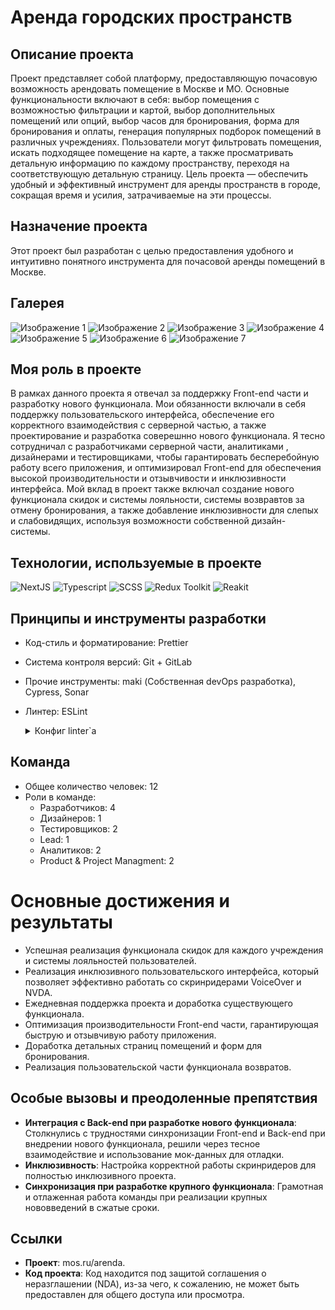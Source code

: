 # Аренда городских пространств

## Описание проекта

Проект представляет собой платформу, предоставляющую почасовую возможность арендовать помещение в Москве и МО. Основные функциональности включают в себя: выбор помещения с возможностью фильтрации и картой, выбор дополнительных помещений или опций, выбор часов для бронирования, форма для бронирования и оплаты, генерация популярных подборок помещений в различных учреждениях. Пользователи могут фильтровать помещения, искать подходящее помещение на карте, а также просматривать детальную информацию по каждому пространству, переходя на соответствующую детальную страницу. Цель проекта — обеспечить удобный и эффективный инструмент для аренды пространств в городе, сокращая время и усилия, затрачиваемые на эти процессы.

## Назначение проекта

Этот проект был разработан с целью предоставления удобного и интуитивно понятного инструмента для почасовой аренды помещений в Москве.

## Галерея

![Изображение 1](https://github.com/BrandonWF1/arenda/blob/main/screen%201.png)
![Изображение 2](https://github.com/BrandonWF1/arenda/blob/main/screen%202.png)
![Изображение 3](https://github.com/BrandonWF1/arenda/blob/main/screen%203.png)
![Изображение 4](https://github.com/BrandonWF1/arenda/blob/main/screen%204.png)
![Изображение 5](https://github.com/BrandonWF1/arenda/blob/main/screen%205.png)
![Изображение 6](https://github.com/BrandonWF1/arenda/blob/main/screen%206.png)
![Изображение 7](https://github.com/BrandonWF1/arenda/blob/main/screen%207.png)

## Моя роль в проекте

В рамках данного проекта я отвечал за поддержку Front-end части и разработку нового функционала. Мои обязанности включали в себя поддержку пользовательского интерфейса, обеспечение его корректного взаимодействия с серверной частью, а также проектирование и разработка соверешнно нового функционала. Я тесно сотрудничал с разработчиками серверной части, аналитиками , дизайнерами и тестировщиками, чтобы гарантировать бесперебойную работу всего приложения, и оптимизировал Front-end для обеспечения высокой производительности и отзывчивости и инклюзивности интерфейса. Мой вклад в проект также включал создание нового функционала скидок и системы лояльности, системы возвравтов за отмену бронирования, а также добавление инклюзивности для слепых и слабовидящих, используя возможности собственной дизайн-системы.

## Технологии, используемые в проекте

  ![NextJS](https://img.shields.io/badge/-NextJS-black?style=for-the-badge&logo=next.js)
  ![Typescript](https://img.shields.io/badge/-Typescript-white?style=for-the-badge&logo=typescript)
  ![SCSS](https://img.shields.io/badge/-SCSS-pink?style=for-the-badge&logo=sass)
  ![Redux Toolkit](https://img.shields.io/badge/-Redux_Toolkit-purple?style=for-the-badge&logo=redux)
  ![Reakit](https://img.shields.io/badge/-Ant_Design-blue?style=for-the-badge&logo=antdesign)

## Принципы и инструменты разработки
- Код-стиль и форматирование: Prettier
- Система контроля версий: Git + GitLab
- Прочие инструменты: maki (Собственная devOps разработка), Cypress, Sonar
- Линтер: ESLint
  <details>
  <summary>Конфиг linter`а</summary>
  
  ```javascript
  {
  "parser": "@typescript-eslint/parser",
  "parserOptions": {
    "ecmaVersion": 2018,
    "ecmaFeatures": {
      "jsx": true
    },
    "useJSXTextNode": true
  },
  "env": {
    "browser": true,
    "node": true,
    "commonjs": true,
    "jest": true
  },
  "extends": [
    "plugin:@typescript-eslint/recommended",
    "react-app",
    "airbnb",
    "prettier"
  ],
  "plugins": ["@typescript-eslint", "react-hooks", "jsx-a11y"],
  "rules": {
    "no-use-before-define": 0,
    "react/require-default-props": 0,
    "@typescript-eslint/ban-ts-ignore": 0,
    "no-shadow": 0,
    "arrow-body-style": "warn",
    "@typescript-eslint/ban-types":0,
    "@typescript-eslint/ban-ts-comment":0,
    "@typescript-eslint/no-unused-vars": 1,
    "@typescript-eslint/no-empty-function": 1,
    "@typescript-eslint/no-use-before-define": 2,
    "@typescript-eslint/no-explicit-any": [2, {"ignoreRestArgs": false}],
    "@typescript-eslint/interface-name-prefix": 0,
    "@typescript-eslint/explicit-member-accessibility": 0,
    "import/no-extraneous-dependencies": [2, { "devDependencies": true }],
    "spaced-comment": ["error", "always", { "markers": ["/"] }],
    "react/jsx-filename-extension": [
      1,
      { "extensions": [".js", ".jsx", ".tsx"] }
    ],
    "react-hooks/rules-of-hooks": "error",
    "react-hooks/exhaustive-deps": "warn",
    "@typescript-eslint/explicit-function-return-type": 0,
    "@typescript-eslint/prefer-function-type": 2,
    "no-param-reassign": ["error", { "props": true, "ignorePropertyModificationsFor": ["state"] }],
    "jsx-a11y/label-has-associated-control": [
      2,
      {
        "labelComponents": ["CustomInputLabel"],
        "labelAttributes": ["label"],
        "controlComponents": ["CustomInput"],
        "depth": 3
      }
    ],
    "jsx-a11y/label-has-for": 0,
    "react/jsx-props-no-spreading": 0,
    "import/extensions": ["error", "ignorePackages", {
        "js": "never",
        "jsx": "never",
        "ts": "never",
        "tsx": "never"
      }
    ],
    "react/destructuring-assignment": 1
  },
  "overrides": [
    {
      "files": ["*.js"],
      "rules": {
        "@typescript-eslint/no-var-requires": "off"
      }
    },
    {
      "files": ["style.ts"],
      "rules": {
        "import/no-unresolved": 0
      }
    },
    {
      "files": ["*.ts", "*.tsx"],
      "rules": {
        "no-undef": 0
      }
    }
  ],
  "settings": {
    "import/resolver": {
      "node": {
        "extensions": [".js", ".jsx", ".ts", ".tsx"]
      }
    }
  }
</details>

## Команда
- Общее количество человек: 12
- Роли в команде:
  - Разработчиков: 4
  - Дизайнеров: 1
  - Тестировщиков: 2
  - Lead: 1
  - Аналитиков: 2
  - Product & Project Managment: 2
    
# Основные достижения и результаты

- Успешная реализация функционала скидок для каждого учреждения и системы лояльностей пользователей.
- Реализация инклюзивного пользовательского интерфейса, который позволяет эффективно работать со скринридерами VoiceOver и NVDA.
- Ежедневная поддержка проекта и доработка существующего функционала.
- Оптимизация производительности Front-end части, гарантирующая быструю и отзывчивую работу приложения.
- Доработка детальных страниц помещений и форм для бронирования.
- Реализация пользовательской части функционала возвратов.


## Особые вызовы и преодоленные препятствия

- **Интеграция с Back-end при разработке нового функционала**: Столкнулись с трудностями синхронизации Front-end и Back-end при внедрении нового функционала, решили через тесное взаимодействие и использование мок-данных для отладки.
- **Инклюзивность**: Настройка корректной работы скринридеров для полностью инклюзивного проекта.
- **Синхронизация при разработке крупного функционала**: Грамотная и отлаженная работа команды при реализации крупных нововведений в сжатые сроки.

## Ссылки

- **Проект**: mos.ru/arenda.
- **Код проекта**: Код находится под защитой соглашения о неразглашении (NDA), из-за чего, к сожалению, не может быть предоставлен для общего доступа или просмотра.

